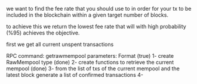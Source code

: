 we want to find the fee rate that you should use to in order for your tx to be included in the blockchain within a given target number of blocks.

to achieve this we return the lowest fee rate that will with high probability (%95) achieves the objective.

first we get all current unspent transactions

RPC command: getrawmempool
parameters: Format (true)
1- create RawMempool type (done)
2- create functions to retrieve the current mempool (done)
3- from the list of txs of the current mempool and the latest block generate a list of confirmed transactions
4- 
